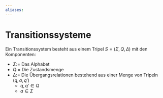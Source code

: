 ```yaml
---
aliases: 
---
```

# Transitionssysteme
Ein Transitionssystem besteht aus einem Tripel $S=(\Sigma, Q, \Delta)$ mit den Komponenten:
- $\Sigma:=$ Das Alphabet
- $Q:=$ Die Zustandsmenge
- $\Delta:=$ Die Übergangsrelationen bestehend aus einer Menge von Tripeln $(q,a,q')$
	- $q, q' \in Q$
	- $a \in \Sigma$
